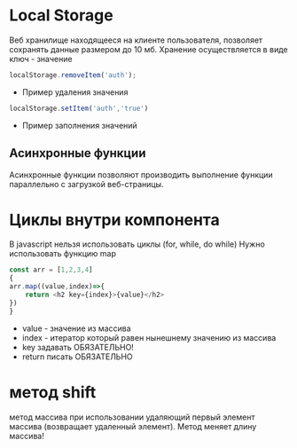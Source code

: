  # Local Storage
Веб хранилище находящееся на клиенте пользователя, позволяет сохранять данные размером до 10 мб.
Хранение осуществляется в виде  ключ - значение
~~~ js
localStorage.removeItem('auth');
~~~
- Пример удаления значения 
~~~ js
localStorage.setItem('auth','true')
~~~
- Пример заполнения значений
## Асинхронные функции
Асинхронные функции позволяют производить выполнение функции параллельно с загрузкой веб-страницы.
# Циклы внутри компонента
В javascript нельзя использовать циклы (for, while, do while)
Нужно использовать функцию map
~~~ javascript
const arr = [1,2,3,4]
{
arr.map((value,index)=>{
	return <h2 key={index}>{value}</h2>
})
}
~~~
- value - значение из массива
- index - итератор который равен нынешнему значению из массива
- key задавать ОБЯЗАТЕЛЬНО!
- return писать  ОБЯЗАТЕЛЬНО
# метод  shift
метод массива при использовании удаляющий первый элемент массива (возвращает удаленный элемент). Метод меняет длину массива!